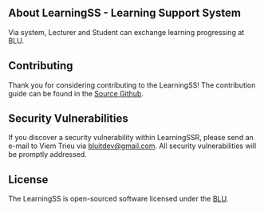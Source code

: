 ## About LearningSS - Learning Support System

Via system, Lecturer and Student can exchange learning progressing at BLU.

## Contributing

Thank you for considering contributing to the LearningSS! The contribution guide can be found in the [Source Github](https://github.com/tvviem/ssrlearning.git).

## Security Vulnerabilities

If you discover a security vulnerability within LearningSSR, please send an e-mail to Viem Trieu via [bluitdev@gmail.com](mailto:bluitdev@gmail.com). All security vulnerabilities will be promptly addressed.

## License

The LearningSS is open-sourced software licensed under the [BLU](https://github.com/tvviem/ssrlearning.git).
